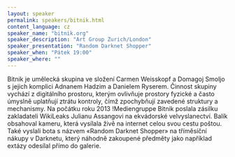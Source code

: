 ```yaml
---
layout: speaker
permalink: speakers/bitnik.html
content_language: cz
speaker_name: "bitnik.org"
speaker_description: "Art Group Zurich/London"
speaker_presentation: "Random Darknet Shopper"
speaker_when: "Pátek 19:00"
speaker_where: ""
---
```


Bitnik je umělecká skupina ve složení Carmen Weisskopf a Domagoj Smoljo s jejich komplici Adnanem Hadzim a Danielem Ryserem. Činnost skupiny vychází z digitálního prostoru, kterým ovlivňuje prostory fyzické a často úmyslně uplatňují ztrátu kontroly, čímž zpochybňují zavedené struktury a mechanismy. Na počátku roku 2013 !Mediengruppe Bitnik poslala zásilku zakladateli WikiLeaks Julianu Assangovi na ekvádorské velvyslanectví. Balík obsahoval kameru, která vysílala živě na internet celou svou cestu poštou. Také vyslali bota s názvem «Random Darknet Shopper» na tříměsíční nákupy v Darknetu, který náhodně zakoupené předměty jako například extázy odesílal přímo do galerie.
